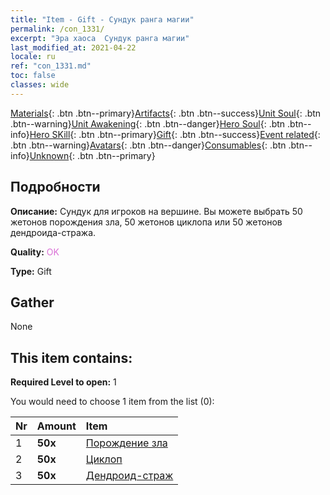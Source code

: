```yaml
---
title: "Item - Gift - Сундук ранга магии"
permalink: /con_1331/
excerpt: "Эра хаоса  Сундук ранга магии"
last_modified_at: 2021-04-22
locale: ru
ref: "con_1331.md"
toc: false
classes: wide
---
```

 [Materials](/ItemsRU/){: .btn .btn--primary}[Artifacts](/ItemsRU/Artifacts/){: .btn .btn--success}[Unit Soul](/ItemsRU/UnitSoul/){: .btn .btn--warning}[Unit Awakening](/ItemsRU/UnitAwakening/){: .btn .btn--danger}[Hero Soul](/ItemsRU/HeroSoul/){: .btn .btn--info}[Hero SKill](/ItemsRU/HeroSkill/){: .btn .btn--primary}[Gift](/ItemsRU/Gift/){: .btn .btn--success}[Event related](/ItemsRU/Events/){: .btn .btn--warning}[Avatars](/ItemsRU/Avatars/){: .btn .btn--danger}[Consumables](/ItemsRU/Consumables/){: .btn .btn--info}[Unknown](/ItemsRU/Unknown/){: .btn .btn--primary}

## Подробности
 **Описание:** Сундук для игроков на вершине. Вы можете выбрать 50 жетонов порождения зла, 50 жетонов циклопа или 50 жетонов дендроида-стража.

 **Quality:** <span style="color: #DA70D6">OK</span>

 **Type:** Gift

## Gather

  None

## This item contains:

 **Required Level to open:** 1

 You would need to choose 1 item from the list (0):

  | Nr | Amount |     Item    |
  |:---|:-------|:------------|
  | 1 |  **50x** | [Порождение зла](/ItemsRU/unt_230/) |  | 
  | 2 |  **50x** | [Циклоп](/ItemsRU/unt_222/) |  | 
  | 3 |  **50x** | [Дендроид-страж](/ItemsRU/unt_203/) |  | 
